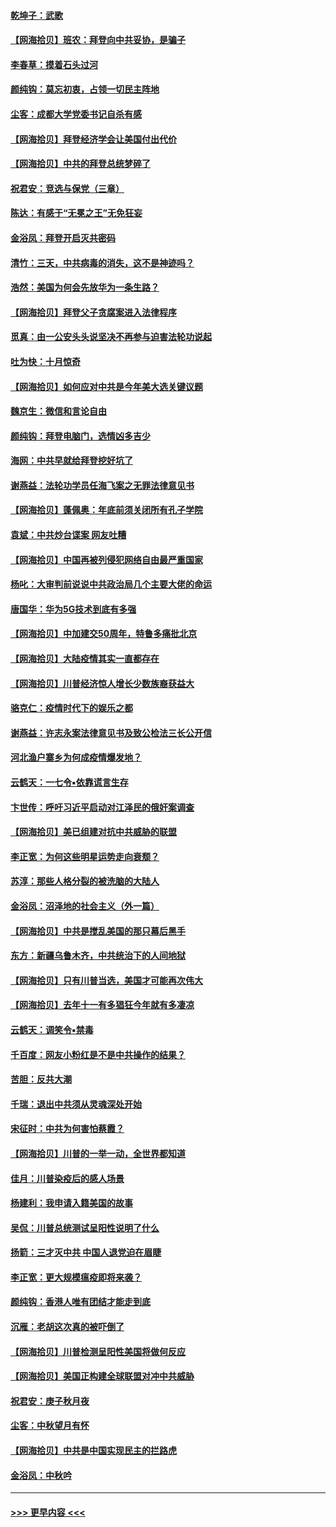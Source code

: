 #### [乾坤子：武歌](../pages/nsc993/n12493391.md?t=10230751) 
#### [【网海拾贝】班农：拜登向中共妥协，是骗子](../pages/nsc993/n12492877.md?t=10230751) 
#### [李春草：摸着石头过河](../pages/nsc993/n12491121.md?t=10230751) 
#### [颜纯钩：莫忘初衷，占领一切民主阵地](../pages/nsc993/n12490965.md?t=10230751) 
#### [尘客：成都大学党委书记自杀有感](../pages/nsc993/n12490950.md?t=10230751) 
#### [【网海拾贝】拜登经济学会让美国付出代价](../pages/nsc993/n12489662.md?t=10230751) 
#### [【网海拾贝】中共的拜登总统梦碎了](../pages/nsc993/n12487896.md?t=10230751) 
#### [祝君安：竞选与保党（三章）](../pages/nsc993/n12487258.md?t=10230751) 
#### [陈达：有感于“无冕之王”无免狂妄](../pages/nsc993/n12485133.md?t=10230751) 
#### [金浴凤：拜登开启灭共密码](../pages/nsc993/n12485125.md?t=10230751) 
#### [清竹：三天，中共病毒的消失，这不是神迹吗？](../pages/nsc993/n12485027.md?t=10230751) 
#### [浩然：美国为何会先放华为一条生路？](../pages/nsc993/n12484997.md?t=10230751) 
#### [【网海拾贝】拜登父子贪腐案进入法律程序](../pages/nsc993/n12484957.md?t=10230751) 
#### [觅真：由一公安头头说坚决不再参与迫害法轮功说起](../pages/nsc993/n12484212.md?t=10230751) 
#### [吐为快：十月惊奇](../pages/nsc993/n12484172.md?t=10230751) 
#### [【网海拾贝】如何应对中共是今年美大选关键议题](../pages/nsc993/n12483755.md?t=10230751) 
#### [魏京生：微信和言论自由](../pages/nsc993/n12483372.md?t=10230751) 
#### [颜纯钩：拜登电脑门，选情凶多吉少](../pages/nsc993/n12482666.md?t=10230751) 
#### [海网：中共早就给拜登挖好坑了](../pages/nsc993/n12482660.md?t=10230751) 
#### [谢燕益：法轮功学员任海飞案之无罪法律意见书](../pages/nsc993/n12482512.md?t=10230751) 
#### [【网海拾贝】蓬佩奥：年底前须关闭所有孔子学院](../pages/nsc993/n12482443.md?t=10230751) 
#### [袁斌：中共炒台谍案 网友吐糟](../pages/nsc993/n12481564.md?t=10230751) 
#### [【网海拾贝】中国再被列侵犯网络自由最严重国家](../pages/nsc993/n12479643.md?t=10230751) 
#### [杨叱：大审判前说说中共政治局几个主要大佬的命运](../pages/nsc993/n12477527.md?t=10230751) 
#### [唐国华：华为5G技术到底有多强](../pages/nsc993/n12477483.md?t=10230751) 
#### [【网海拾贝】中加建交50周年，特鲁多痛批北京](../pages/nsc993/n12476892.md?t=10230751) 
#### [【网海拾贝】大陆疫情其实一直都存在](../pages/nsc993/n12473948.md?t=10230751) 
#### [【网海拾贝】川普经济惊人增长少数族裔获益大](../pages/nsc993/n12471565.md?t=10230751) 
#### [骆克仁：疫情时代下的娱乐之都](../pages/nsc993/n12471312.md?t=10230751) 
#### [谢燕益：许志永案法律意见书及致公检法三长公开信](../pages/nsc993/n12470870.md?t=10230751) 
#### [河北渔户寨乡为何成疫情爆发地？](../pages/nsc993/n12464936.md?t=10230751) 
#### [云鹤天：一七令▪依靠谎言生存](../pages/nsc993/n12470034.md?t=10230751) 
#### [卞世传：呼吁习近平启动对江泽民的俄奸案调查](../pages/nsc993/n12469722.md?t=10230751) 
#### [【网海拾贝】美已组建对抗中共威胁的联盟](../pages/nsc993/n12469018.md?t=10230751) 
#### [李正宽：为何这些明星运势走向衰颓？](../pages/nsc993/n12468730.md?t=10230751) 
#### [苏淳：那些人格分裂的被洗脑的大陆人](../pages/nsc993/n12467858.md?t=10230751) 
#### [金浴凤：沼泽地的社会主义（外一篇）](../pages/nsc993/n12467792.md?t=10230751) 
#### [【网海拾贝】中共是搅乱美国的那只幕后黑手](../pages/nsc993/n12467700.md?t=10230751) 
#### [东方：新疆乌鲁木齐，中共统治下的人间地狱](../pages/nsc993/n12466075.md?t=10230751) 
#### [【网海拾贝】只有川普当选，美国才可能再次伟大](../pages/nsc993/n12466013.md?t=10230751) 
#### [【网海拾贝】去年十一有多猖狂今年就有多凄凉](../pages/nsc993/n12463649.md?t=10230751) 
#### [云鹤天：调笑令▪禁毒](../pages/nsc993/n12462975.md?t=10230751) 
#### [千百度：网友小粉红是不是中共操作的结果？](../pages/nsc993/n12461025.md?t=10230751) 
#### [苦胆：反共大潮](../pages/nsc993/n12459469.md?t=10230751) 
#### [千瑞：退出中共须从灵魂深处开始](../pages/nsc993/n12459437.md?t=10230751) 
#### [宋征时：中共为何害怕蔡霞？](../pages/nsc993/n12459097.md?t=10230751) 
#### [【网海拾贝】川普的一举一动，全世界都知道](../pages/nsc993/n12458825.md?t=10230751) 
#### [佳月：川普染疫后的感人场景](../pages/nsc993/n12456994.md?t=10230751) 
#### [杨建利：我申请入籍美国的故事](../pages/nsc993/n12455635.md?t=10230751) 
#### [吴侃：川普总统测试呈阳性说明了什么](../pages/nsc993/n12451869.md?t=10230751) 
#### [扬箭：三才灭中共 中国人退党迫在眉睫](../pages/nsc993/n12451842.md?t=10230751) 
#### [李正宽：更大规模瘟疫即将来袭？](../pages/nsc993/n12451455.md?t=10230751) 
#### [颜纯钩：香港人唯有团结才能走到底](../pages/nsc993/n12450870.md?t=10230751) 
#### [沉雁：老胡这次真的被吓倒了](../pages/nsc993/n12449796.md?t=10230751) 
#### [【网海拾贝】川普检测呈阳性美国将做何反应](../pages/nsc993/n12449042.md?t=10230751) 
#### [【网海拾贝】美国正构建全球联盟对冲中共威胁](../pages/nsc993/n12446580.md?t=10230751) 
#### [祝君安：庚子秋月夜](../pages/nsc993/n12445870.md?t=10230751) 
#### [尘客：中秋望月有怀](../pages/nsc993/n12444632.md?t=10230751) 
#### [【网海拾贝】中共是中国实现民主的拦路虎](../pages/nsc993/n12443573.md?t=10230751) 
#### [金浴凤：中秋吟](../pages/nsc993/n12441773.md?t=10230751) 

----
#### [ >>> 更早内容 <<< ](../indexes/nsc993-earlier.md)
